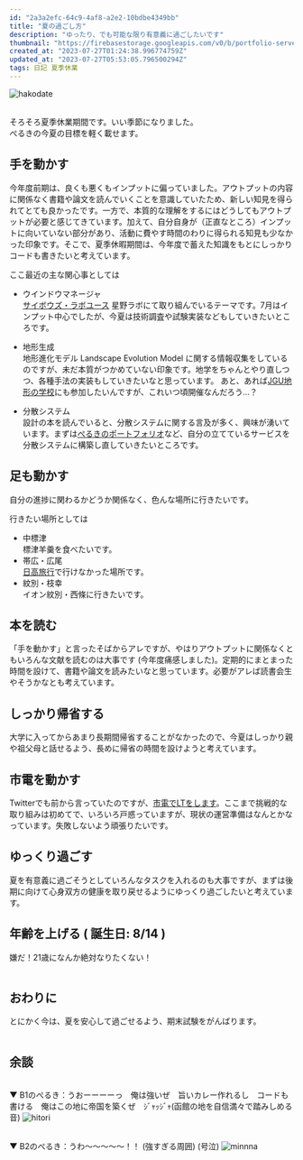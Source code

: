```yaml
---
id: "2a3a2efc-64c9-4af8-a2e2-10bdbe4349bb"
title: "夏の過ごし方"
description: "ゆったり、でも可能な限り有意義に過ごしたいです"
thumbnail: "https://firebasestorage.googleapis.com/v0/b/portfolio-server-77440.appspot.com/o/images%2Farticles%2F2a3a2efc-64c9-4af8-a2e2-10bdbe4349bb%2Fmachi.webp?alt=media&token=2c880da1-3899-452c-a728-81e34ae33f7f"
created_at: "2023-07-27T01:24:38.996774759Z"
updated_at: "2023-07-27T05:53:05.796500294Z"
tags: 日記 夏季休業
---
```



![hakodate](https://firebasestorage.googleapis.com/v0/b/portfolio-server-77440.appspot.com/o/images%2Farticles%2F2a3a2efc-64c9-4af8-a2e2-10bdbe4349bb%2Fmachi.webp?alt=media&token=2c880da1-3899-452c-a728-81e34ae33f7f)

<br>
そろそろ夏季休業期間です。いい季節になりました。<br>
ぺるきの今夏の目標を軽く載せます。

<br>

## 手を動かす

今年度前期は、良くも悪くもインプットに偏っていました。アウトプットの内容に関係なく書籍や論文を読んでいくことを意識していたため、新しい知見を得られてとても良かったです。一方で、本質的な理解をするにはどうしてもアウトプットが必要と感じてきています。加えて、自分自身が（正直なところ）インプットに向いていない部分があり、活動に費やす時間のわりに得られる知見も少なかった印象です。そこで、夏季休暇期間は、今年度で蓄えた知識をもとにしっかりコードも書きたいと考えています。

ここ最近の主な関心事としては

 - ウインドウマネージャ<br>
   [サイボウズ・ラボユース](https://labs.cybozu.co.jp/youth.html) 星野ラボにて取り組んでいるテーマです。7月はインプット中心でしたが、今夏は技術調査や試験実装などもしていきたいところです。
 - 地形生成<br>
   地形進化モデル Landscape Evolution Model に関する情報収集をしているのですが、未だ本質がつかめていない印象です。地学をちゃんとやり直しつつ、各種手法の実装もしていきたいなと思っています。 あと、あれば[JGU地形の学校](http://jgu.jp/conference/summer_school.html)にも参加したいんですが、これいつ頃開催なんだろう...？

 - 分散システム<br>
   設計の本を読んでいると、分散システムに関する言及が多く、興味が湧いています。まずは[ぺるきのポートフォリオ](https://portfolio.peruki.dev)など、自分の立てているサービスを分散システムに構築し直していきたいところです。

## 足も動かす

自分の進捗に関わるかどうか関係なく、色んな場所に行きたいです。

行きたい場所としては
 - 中標津<br>
   標津羊羹を食べたいです。
 - 帯広・広尾<br>
   [日高旅行](https://portfolio.peruki.dev/blog/article/public/3da3c1dc-237b-4ec6-a81e-e3bc6ea39c65)で行けなかった場所です。
 - 紋別・枝幸<br>
   イオン紋別・西條に行きたいです。
   

## 本を読む

「手を動かす」と言ったそばからアレですが、やはりアウトプットに関係なくともいろんな文献を読むのは大事です (今年度痛感しました)。定期的にまとまった時間を設けて、書籍や論文を読みたいなと思っています。必要がアレば読書会生やそうかなとも考えています。

## しっかり帰省する

大学に入ってからあまり長期間帰省することがなかったので、今夏はしっかり親や祖父母と話せるよう、長めに帰省の時間を設けようと考えています。

## 市電を動かす

Twitterでも前から言っていたのですが、[市電でLTをします](https://scrapbox.io/mariconf/%E3%82%A4%E3%83%99%E3%83%B3%E3%83%88%E4%BC%81%E7%94%BB%E3%80%8C%E5%B8%82%E9%9B%BBLT%E3%80%8D)。ここまで挑戦的な取り組みは初めてで、いろいろ戸惑っていますが、現状の運営準備はなんとかなっています。失敗しないよう頑張りたいです。


## ゆっくり過ごす

夏を有意義に過ごそうとしていろんなタスクを入れるのも大事ですが、まずは後期に向けて心身双方の健康を取り戻せるようにゆっくり過ごしたいと考えています。

## 年齢を上げる ( 誕生日: 8/14 )

嫌だ！21歳になんか絶対なりたくない！
<br><br>

## おわりに

とにかく今は、夏を安心して過ごせるよう、期末試験をがんばります。
<br><br>

## 余談

<br>▼ B1のぺるき：うおーーーーっ　俺は強いぜ　旨いカレー作れるし　コードも書ける　俺はこの地に帝国を築くぜ　ｼﾞｬｯｼﾞｬ(函館の地を自信満々で踏みしめる音)
![hitori](https://firebasestorage.googleapis.com/v0/b/portfolio-server-77440.appspot.com/o/images%2Farticles%2F2a3a2efc-64c9-4af8-a2e2-10bdbe4349bb%2Fhitori.webp?alt=media&token=bc8b1c9e-e60d-4672-9003-a9df64be68b0)

<br>▼ B2のぺるき：うわ〜〜〜〜〜！！ (強すぎる周囲) (号泣)
![minnna](https://firebasestorage.googleapis.com/v0/b/portfolio-server-77440.appspot.com/o/images%2Farticles%2F2a3a2efc-64c9-4af8-a2e2-10bdbe4349bb%2Fminnna.webp?alt=media&token=9841948e-7e9c-4bf0-806e-80c9cbe0ec41)

